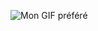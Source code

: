 
<!--Lofiboy-->
![Mon GIF préféré](https://giphy.com/gifs/Giflytics-MT5UUV1d4CXE2A37Dg)

<div align="center">
  
